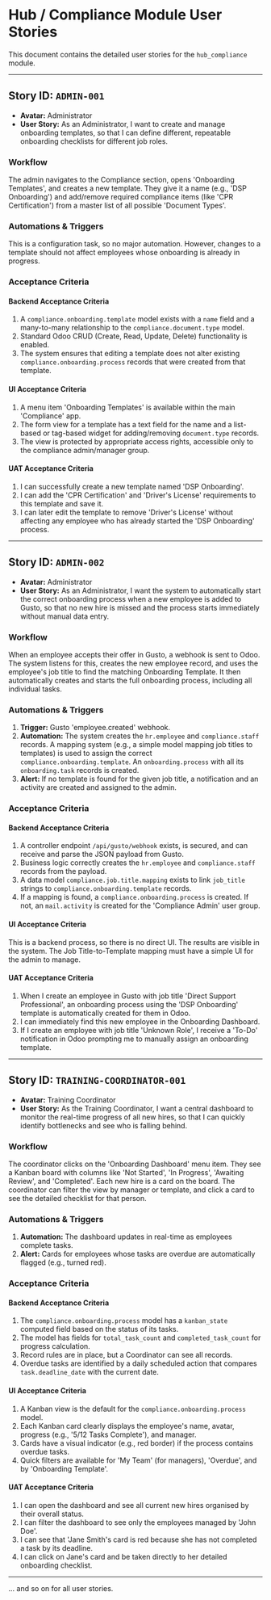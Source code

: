 # Hub / Compliance Module User Stories

This document contains the detailed user stories for the `hub_compliance` module.

---

## Story ID: `ADMIN-001`
- **Avatar:** Administrator
- **User Story:** As an Administrator, I want to create and manage onboarding templates, so that I can define different, repeatable onboarding checklists for different job roles.

### Workflow
The admin navigates to the Compliance section, opens 'Onboarding Templates', and creates a new template. They give it a name (e.g., 'DSP Onboarding') and add/remove required compliance items (like 'CPR Certification') from a master list of all possible 'Document Types'.

### Automations & Triggers
This is a configuration task, so no major automation. However, changes to a template should not affect employees whose onboarding is already in progress.

### Acceptance Criteria

#### Backend Acceptance Criteria
1. A `compliance.onboarding.template` model exists with a `name` field and a many-to-many relationship to the `compliance.document.type` model. 
2. Standard Odoo CRUD (Create, Read, Update, Delete) functionality is enabled. 
3. The system ensures that editing a template does not alter existing `compliance.onboarding.process` records that were created from that template.

#### UI Acceptance Criteria
1. A menu item 'Onboarding Templates' is available within the main 'Compliance' app. 
2. The form view for a template has a text field for the name and a list-based or tag-based widget for adding/removing `document.type` records. 
3. The view is protected by appropriate access rights, accessible only to the compliance admin/manager group.

#### UAT Acceptance Criteria
1. I can successfully create a new template named 'DSP Onboarding'. 
2. I can add the 'CPR Certification' and 'Driver's License' requirements to this template and save it. 
3. I can later edit the template to remove 'Driver's License' without affecting any employee who has already started the 'DSP Onboarding' process.

---

## Story ID: `ADMIN-002`
- **Avatar:** Administrator
- **User Story:** As an Administrator, I want the system to automatically start the correct onboarding process when a new employee is added to Gusto, so that no new hire is missed and the process starts immediately without manual data entry.

### Workflow
When an employee accepts their offer in Gusto, a webhook is sent to Odoo. The system listens for this, creates the new employee record, and uses the employee's job title to find the matching Onboarding Template. It then automatically creates and starts the full onboarding process, including all individual tasks.

### Automations & Triggers
1. **Trigger:** Gusto 'employee.created' webhook. 
2. **Automation:** The system creates the `hr.employee` and `compliance.staff` records. A mapping system (e.g., a simple model mapping job titles to templates) is used to assign the correct `compliance.onboarding.template`. An `onboarding.process` with all its `onboarding.task` records is created. 
3. **Alert:** If no template is found for the given job title, a notification and an activity are created and assigned to the admin.

### Acceptance Criteria

#### Backend Acceptance Criteria
1. A controller endpoint `/api/gusto/webhook` exists, is secured, and can receive and parse the JSON payload from Gusto. 
2. Business logic correctly creates the `hr.employee` and `compliance.staff` records from the payload. 
3. A data model `compliance.job.title.mapping` exists to link `job_title` strings to `compliance.onboarding.template` records. 
4. If a mapping is found, a `compliance.onboarding.process` is created. If not, an `mail.activity` is created for the 'Compliance Admin' user group.

#### UI Acceptance Criteria
This is a backend process, so there is no direct UI. The results are visible in the system. The Job Title-to-Template mapping must have a simple UI for the admin to manage.

#### UAT Acceptance Criteria
1. When I create an employee in Gusto with job title 'Direct Support Professional', an onboarding process using the 'DSP Onboarding' template is automatically created for them in Odoo. 
2. I can immediately find this new employee in the Onboarding Dashboard. 
3. If I create an employee with job title 'Unknown Role', I receive a 'To-Do' notification in Odoo prompting me to manually assign an onboarding template.

---

## Story ID: `TRAINING-COORDINATOR-001`
- **Avatar:** Training Coordinator
- **User Story:** As the Training Coordinator, I want a central dashboard to monitor the real-time progress of all new hires, so that I can quickly identify bottlenecks and see who is falling behind.

### Workflow
The coordinator clicks on the 'Onboarding Dashboard' menu item. They see a Kanban board with columns like 'Not Started', 'In Progress', 'Awaiting Review', and 'Completed'. Each new hire is a card on the board. The coordinator can filter the view by manager or template, and click a card to see the detailed checklist for that person.

### Automations & Triggers
1. **Automation:** The dashboard updates in real-time as employees complete tasks. 
2. **Alert:** Cards for employees whose tasks are overdue are automatically flagged (e.g., turned red).

### Acceptance Criteria

#### Backend Acceptance Criteria
1. The `compliance.onboarding.process` model has a `kanban_state` computed field based on the status of its tasks. 
2. The model has fields for `total_task_count` and `completed_task_count` for progress calculation. 
3. Record rules are in place, but a Coordinator can see all records. 
4. Overdue tasks are identified by a daily scheduled action that compares `task.deadline_date` with the current date.

#### UI Acceptance Criteria
1. A Kanban view is the default for the `compliance.onboarding.process` model. 
2. Each Kanban card clearly displays the employee's name, avatar, progress (e.g., '5/12 Tasks Complete'), and manager. 
3. Cards have a visual indicator (e.g., red border) if the process contains overdue tasks. 
4. Quick filters are available for 'My Team' (for managers), 'Overdue', and by 'Onboarding Template'.

#### UAT Acceptance Criteria
1. I can open the dashboard and see all current new hires organised by their overall status. 
2. I can filter the dashboard to see only the employees managed by 'John Doe'. 
3. I can see that 'Jane Smith's card is red because she has not completed a task by its deadline. 
4. I can click on Jane's card and be taken directly to her detailed onboarding checklist.

---
... and so on for all user stories.
